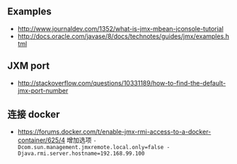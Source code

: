 ## Examples
* http://www.journaldev.com/1352/what-is-jmx-mbean-jconsole-tutorial
* http://docs.oracle.com/javase/8/docs/technotes/guides/jmx/examples.html

## JXM port
* http://stackoverflow.com/questions/10331189/how-to-find-the-default-jmx-port-number

## 连接 docker
* https://forums.docker.com/t/enable-jmx-rmi-access-to-a-docker-container/625/4
增加选项 `-Dcom.sun.management.jmxremote.local.only=false -Djava.rmi.server.hostname=192.168.99.100`
